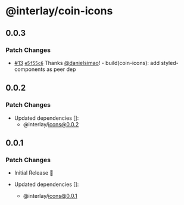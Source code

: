 # @interlay/coin-icons

## 0.0.3

### Patch Changes

- [#13](https://github.com/interlay/ui/pull/13) [`e5f55c6`](https://github.com/interlay/ui/commit/e5f55c6f0e26168823b26381a0195c27e09eca01) Thanks [@danielsimao](https://github.com/danielsimao)! - build(coin-icons): add styled-components as peer dep

## 0.0.2

### Patch Changes

- Updated dependencies []:
  - @interlay/icons@0.0.2

## 0.0.1

### Patch Changes

- Initial Release 🎉

- Updated dependencies []:
  - @interlay/icons@0.0.1
